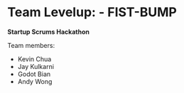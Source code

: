 # Team Levelup: - FIST-BUMP

**Startup Scrums Hackathon**

Team members:
* Kevin Chua
* Jay Kulkarni
* Godot Bian
* Andy Wong
